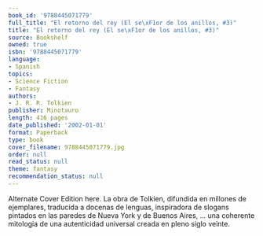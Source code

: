 ```yaml
---
book_id: '9788445071779'
full_title: "El retorno del rey (El se\xF1or de los anillos, #3)"
title: "El retorno del rey (El se\xF1or de los anillos, #3)"
source: Bookshelf
owned: true
isbn: '9788445071779'
language:
- Spanish
topics:
- Science Fiction
- Fantasy
authors:
- J. R. R. Tolkien
publisher: Minotauro
length: 416 pages
date_published: '2002-01-01'
format: Paperback
type: book
cover_filename: 9788445071779.jpg
order: null
read_status: null
theme: fantasy
recommendation_status: null
---
```

Alternate Cover Edition here.
La obra de Tolkien, difundida en millones de ejemplares, traducida a docenas de lenguas, inspiradora de slogans pintados en las paredes de Nueva York y de Buenos Aires, ... una coherente mitologia de una autenticidad universal creada en pleno siglo veinte.
